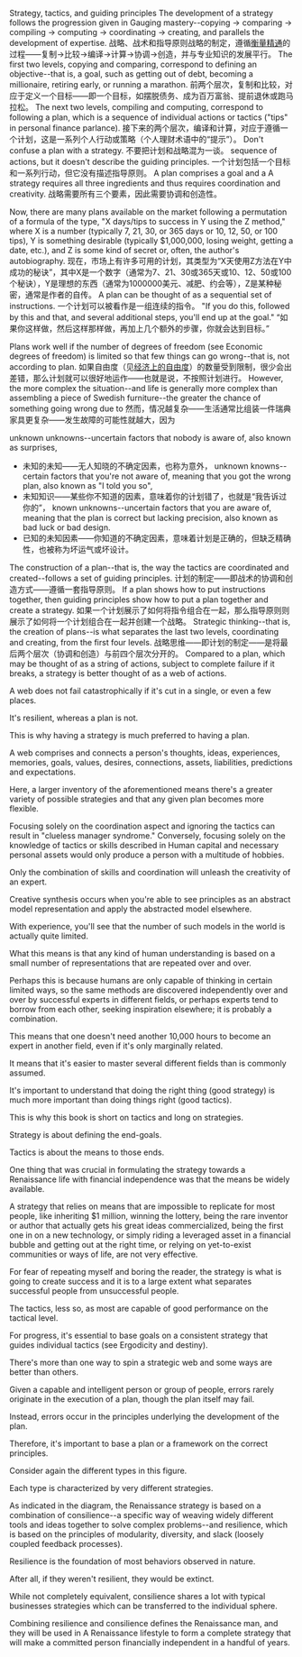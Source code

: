 Strategy,  tactics,  and  guiding principles The  development  of  a  strategy  follows  the  progression  given  in  Gauging mastery--copying -> comparing -> compiling -> computing -> coordinating  -> creating,  and  parallels  the  development  of  expertise. 
战略、战术和指导原则战略的制定，遵循[衡量精通]()的过程——复制->比较->编译->计算->协调->创造，并与专业知识的发展平行。
The  first  two  levels, copying and comparing, correspond to defining an objective--that is, a goal, such as  getting  out  of  debt,  becoming  a  millionaire,  retiring  early,  or  running  a marathon. 
前两个层次，复制和比较，对应于定义一个目标——即一个目标，如摆脱债务、成为百万富翁、提前退休或跑马拉松。
The  next  two  levels,  compiling  and  computing,  correspond  to following a plan, which is a sequence of individual actions or tactics ("tips" in personal  finance  parlance). 
接下来的两个层次，编译和计算，对应于遵循一个计划，这是一系列个人行动或策略（个人理财术语中的“提示”）。
Don't  confuse  a  plan  with  a  strategy. 
不要把计划和战略混为一谈。
sequence  of actions, but it  doesn't describe the guiding principles. 
一个计划包括一个目标和一系列行动，但它没有描述指导原则。
A  plan comprises a goal and a A  strategy  requires  all  three  ingredients  and  thus  requires coordination and creativity. 
战略需要所有三个要素，因此需要协调和创造性。

Now, there are many plans available on the market following a permutation of a formula of the type, "X days/tips to success in Y using the Z method," where X is a number (typically 7, 21, 30, or 365 days or 10, 12, 50, or 100 tips), Y is something  desirable  (typically  $1,000,000,  losing  weight,  getting  a  date,  etc.), and Z is some kind of secret or, often, the author's autobiography. 
现在，市场上有许多可用的计划，其类型为“X天使用Z方法在Y中成功的秘诀”，其中X是一个数字（通常为7、21、30或365天或10、12、50或100个秘诀），Y是理想的东西（通常为1000000美元、减肥、约会等），Z是某种秘密，通常是作者的自传。
A plan can be thought  of  as  a  sequential  set  of  instructions. 
一个计划可以被看作是一组连续的指令。
"If  you  do  this,  followed  by  this and that, and several additional steps, you'll end up at the goal." 
“如果你这样做，然后这样那样做，再加上几个额外的步骤，你就会达到目标。”

Plans work well if the number of degrees of freedom (see Economic degrees of freedom) is limited so that few things can go wrong--that is, not according to plan. 
如果自由度（见[经济上的自由度]()）的数量受到限制，很少会出差错，那么计划就可以很好地运作——也就是说，不按照计划进行。
However,  the  more  complex  the  situation--and  life  is  generally  more complex than assembling a piece of Swedish furniture--the greater the chance of something going wrong due to 
然而，情况越复杂——生活通常比组装一件瑞典家具更复杂——发生故障的可能性就越大，因为

unknown unknowns--uncertain factors that nobody is aware of, also known as surprises, 
- 未知的未知——无人知晓的不确定因素，也称为意外，
unknown  knowns--certain  factors  that  you're  not  aware  of,  meaning  that you got the wrong plan, also known as "I told you so", 
- 未知知识——某些你不知道的因素，意味着你的计划错了，也就是“我告诉过你的”，
known unknowns--uncertain factors that you are aware of, meaning that the plan is correct but lacking precision, also known as bad luck or bad design. 
- 已知的未知因素——你知道的不确定因素，意味着计划是正确的，但缺乏精确性，也被称为坏运气或坏设计。

The  construction  of  a  plan--that  is,  the  way  the  tactics  are  coordinated  and created--follows  a  set  of  guiding  principles. 
计划的制定——即战术的协调和创造方式——遵循一套指导原则。
If  a  plan  shows  how  to  put instructions  together,  then  guiding  principles  show  how  to  put  a  plan  together and  create  a  strategy. 
如果一个计划展示了如何将指令组合在一起，那么指导原则则展示了如何将一个计划组合在一起并创建一个战略。
Strategic thinking--that is, the creation of plans--is what separates the last two levels, coordinating and creating, from the first four levels. 
战略思维——即计划的制定——是将最后两个层次（协调和创造）与前四个层次分开的。
Compared to a plan, which may be thought of as a string of actions, subject to complete failure if it breaks, a strategy is better thought of as a web of actions. 

A web does not fail catastrophically if it's cut in a single, or even a few places. 

It's resilient, whereas a plan is not. 

This is why having a strategy is much preferred to  having  a  plan. 

A  web  comprises  and  connects  a  person's  thoughts,  ideas, experiences,  memories,  goals,  values,  desires,  connections,  assets,  liabilities, predictions  and  expectations. 

Here,  a  larger  inventory  of  the  aforementioned means  there's  a  greater  variety  of  possible  strategies  and  that  any  given  plan becomes more flexible. 

Focusing solely on the coordination aspect and ignoring the  tactics  can  result  in  "clueless  manager  syndrome."  Conversely,  focusing solely  on  the  knowledge  of  tactics  or  skills  described  in  Human  capital  and necessary  personal  assets  would  only  produce  a  person  with  a  multitude  of hobbies. 

Only  the  combination  of  skills  and  coordination  will  unleash  the creativity  of  an  expert. 

Creative  synthesis  occurs  when  you're  able  to  see principles as an abstract model representation and apply the abstracted model elsewhere. 

With experience, you'll see that the number of such models in the world  is  actually  quite  limited. 

What  this  means  is  that  any  kind  of  human understanding is based on a small number of representations that are repeated over and over. 

Perhaps this is because humans are only capable of thinking in certain limited ways, so the same methods are discovered independently over and  over  by  successful  experts  in  different  fields,  or  perhaps  experts tend  to borrow  from  each  other,  seeking  inspiration  elsewhere;  it  is  probably  a combination. 

This means that one doesn't need another 10,000 hours to become an expert in another field, even if it's only marginally related. 

It means that it's easier to master several different fields than is commonly assumed. 


It's important to understand that doing the right thing (good strategy) is much more important than doing things right (good tactics). 

This is why this book is short on tactics and long on strategies. 

Strategy is about defining the end-goals. 

Tactics  is  about  the  means  to  those  ends. 

One  thing  that  was  crucial  in formulating the strategy towards a Renaissance life with financial independence was that the means be widely available. 

A strategy that relies on means that are impossible to replicate for most people, like inheriting $1 million, winning the lottery,  being  the  rare  inventor  or  author  that  actually  gets  his  great  ideas commercialized, being the first one in on a new technology, or simply riding a leveraged asset in a financial bubble and getting out at the right time, or relying on yet-to-exist communities or ways of life, are not very effective. 

For fear of repeating myself and boring the reader, the strategy is what is going to create success  and  it  is  to  a  large  extent  what  separates  successful  people  from unsuccessful  people. 

The  tactics,  less  so,  as  most  are  capable  of  good performance on the tactical level. 


For progress, it's essential to base goals on a consistent strategy that guides individual tactics (see Ergodicity and destiny). 

There's  more  than  one  way  to spin a strategic web and some ways are better than others. 

Given a capable and intelligent person or group of people, errors rarely originate in the execution of a plan,  though  the  plan  itself  may  fail. 

Instead,  errors  occur  in  the  principles underlying the development of the plan. 

Therefore, it's important to base a plan or a framework on the correct principles. 


Consider again the different types in this figure. 

Each type is characterized by  very  different  strategies. 

As  indicated  in  the  diagram,  the  Renaissance strategy is based on a combination of consilience--a specific way of weaving widely  different  tools  and  ideas  together  to  solve  complex  problems--and resilience, which is based on the principles of modularity, diversity, and slack (loosely  coupled  feedback  processes). 

Resilience  is  the  foundation  of  most behaviors observed in nature. 

After all, if they weren't resilient, they would be extinct. 

While not completely equivalent, consilience shares a lot with typical businesses  strategies  which  can  be  transferred  to  the  individual  sphere. 

Combining resilience  and  consilience  defines  the  Renaissance  man,  and  they will be used in A  Renaissance  lifestyle  to  form  a  complete  strategy  that  will make a committed person financially independent in a handful of years. 

